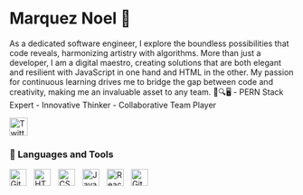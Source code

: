 # Marquez Noel 🐻

As a dedicated software engineer, I explore the boundless possibilities that code reveals, harmonizing artistry with algorithms. More than just a developer, I am a digital maestro, creating solutions that are both elegant and resilient with JavaScript in one hand and HTML in the other. My passion for continuous learning drives me to bridge the gap between code and creativity, making me an invaluable asset to any team. 🚀🔍🖥️
    - PERN Stack Expert
    - Innovative Thinker
    - Collaborative Team Player
    
<p align="left">
  <a href="https://twitter.com/CodeBr3"><img width="32px" alt="Twitter" title="Twitter" src="https://cdn.jsdelivr.net/gh/devicons/devicon/icons/twitter/twitter-original.svg"/>
  </a>
</p>

### 🧰 Languages and Tools

<img align="left" alt="Git" width="30px" style="padding-right:10px;" src="https://cdn.jsdelivr.net/gh/devicons/devicon/icons/git/git-original.svg" />
<img align="left" alt="HTML" width="30px" style="padding-right:10px;" src="https://cdn.jsdelivr.net/gh/devicons/devicon/icons/html5/html5-plain.svg" />
<img align="left" alt="CSS" width="30px" style="padding-right:10px;" src="https://cdn.jsdelivr.net/gh/devicons/devicon/icons/css3/css3-plain.svg" />
<img align="left" alt="JavaScript" width="30px" style="padding-right:10px;" src="https://cdn.jsdelivr.net/gh/devicons/devicon/icons/javascript/javascript-plain.svg" />
<img align="left" alt="React" width="30px" style="padding-right:10px;" src="https://cdn.jsdelivr.net/gh/devicons/devicon/icons/react/react-original.svg" />
<img align="left" alt="GitHub" width="30px" style="padding-right:10px;" src="https://cdn.jsdelivr.net/gh/devicons/devicon/icons/github/github-original.svg" />

